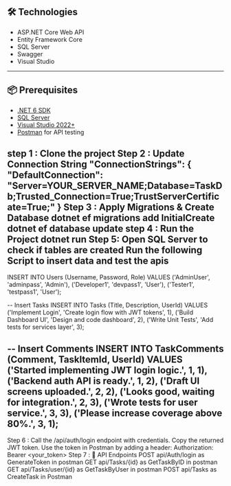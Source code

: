 
## 🛠️ Technologies

- ASP.NET Core Web API
- Entity Framework Core
- SQL Server
- Swagger
- Visual Studio

---

## 📦 Prerequisites

- [.NET 6 SDK](https://dotnet.microsoft.com/download)
- [SQL Server](https://www.microsoft.com/en-in/sql-server/sql-server-downloads)
- [Visual Studio 2022+](https://visualstudio.microsoft.com/)
- [Postman](https://www.postman.com/) for API testing

step 1 : 
Clone the project 
Step 2 : 
Update Connection String
"ConnectionStrings": {
  "DefaultConnection": "Server=YOUR_SERVER_NAME;Database=TaskDb;Trusted_Connection=True;TrustServerCertificate=True;"
}
Step 3 : 
Apply Migrations & Create Database 
dotnet ef migrations add InitialCreate
dotnet ef database update
step 4 : 
Run the Project
dotnet run
Step 5: 
Open SQL Server to check if tables are created 
Run the following Script to insert data and test the apis
---------------------------------------------------------------------
INSERT INTO Users (Username, Password, Role)
VALUES 
('AdminUser', 'adminpass', 'Admin'),
('Developer1', 'devpass1', 'User'),
('Tester1', 'testpass1', 'User');
 
-- Insert Tasks
INSERT INTO Tasks (Title, Description, UserId)
VALUES 
('Implement Login', 'Create login flow with JWT tokens', 1),
('Build Dashboard UI', 'Design and code dashboard', 2),
('Write Unit Tests', 'Add tests for services layer', 3);
 
-- Insert Comments
INSERT INTO TaskComments (Comment, TaskItemId, UserId)
VALUES 
('Started implementing JWT login logic.', 1, 1),
('Backend auth API is ready.', 1, 2), 
('Draft UI screens uploaded.', 2, 2),
('Looks good, waiting for integration.', 2, 3),
('Wrote tests for user service.', 3, 3),
('Please increase coverage above 80%.', 3, 1);
------------------------------------------------------------
Step 6 : 
Call the /api/auth/login endpoint with credentials.
Copy the returned JWT token.
Use the token in Postman by adding a header:
Authorization: Bearer <your_token>
Step 7 : 
📑 API Endpoints
POST api/Auth/login as GenerateToken in postman 
GET  api/Tasks/{id} as GetTaskByID  in postman  
GET api/Tasks/user/{id} as GetTaskByUser in postman 
POST api/Tasks as CreateTask in Postman 







